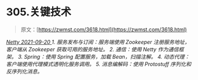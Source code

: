 <!--yml
category: 未分类
date: 0001-01-01 00:00:00
-->

# 305.关键技术

> 原文：[https://zwmst.com/3618.html](https://zwmst.com/3618.html)

   [ *Netty* ](https://zwmst.com/netty)*[ <time datetime="2021-09-21T04:27:30+08:00"> 2021-09-20 </time> ](https://zwmst.com/3618.html)  1.  服务发布与订阅：服务端使用 Zookeeper 注册服务地址，客户端从 Zookeeper 获取可用的服务地址。
2.  通信：使用 Netty 作为通信框架。
3.  Spring：使用 Spring 配置服务，加载 Bean，扫描注解。
4.  动态代理：客户端使用代理模式透明化服务调用。
5.  消息编解码：使用 Protostuff 序列化和反序列化消息。*
